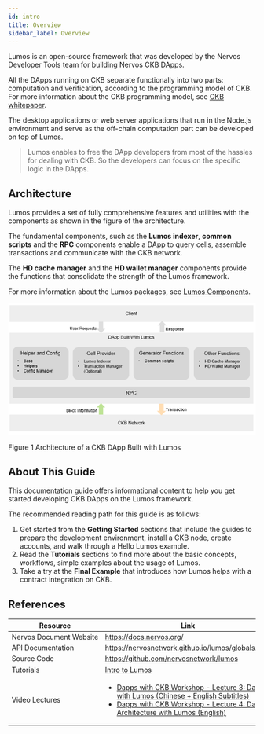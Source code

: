 ```yaml
---
id: intro
title: Overview
sidebar_label: Overview
---
```

Lumos is an open-source framework that was developed by the Nervos Developer Tools team for building Nervos CKB DApps. <!--The framework is developed by using JavaScript and TypeScript in NodeJs environment.-->

All the DApps running on CKB separate functionally into two parts: computation and verification, according to the programming model of CKB. For more information about the CKB programming model, see [CKB whitepaper](https://github.com/nervosnetwork/rfcs/blob/master/rfcs/0002-ckb/0002-ckb.md).

The desktop applications or web server applications that run in the Node.js environment and serve as the off-chain computation part can be developed on top of Lumos. 

> Lumos enables to free the DApp developers from most of the hassles for dealing with CKB. So the developers can focus on the specific logic in the DApps.

## Architecture

Lumos provides a set of fully comprehensive features and utilities with the components as shown in the figure of the architecture.

The fundamental components, such as the **Lumos indexer**, **common scripts** and the **RPC** components enable a DApp to query cells, assemble transactions and communicate with the CKB network.

The **HD cache manager** and the **HD wallet manager** components provide the functions that consolidate the strength of the Lumos framework.

For more information about the Lumos packages, see [Lumos Components](../introduction/lumoscomponents).

<!--The **HD cache manager** and the **HD wallet manager** components provide the functions that consolidate the strength of the Lumos framework.-->

<img src="../../img/CKB dapp with Lumos.png" width="600"/>

Figure 1 Architecture of a CKB DApp Built with Lumos

## About This Guide

This documentation guide offers informational content to help you get started developing CKB DApps on the Lumos framework.

The recommended reading path for this guide is as follows:

1. Get started from the **Getting Started** sections that include the guides to prepare the development environment, install a CKB node, create accounts, and walk through a Hello Lumos example.
2. Read the **Tutorials** sections to find more about the basic concepts, workflows, simple examples about the usage of Lumos.
3. Take a try at the **Final Example** that introduces how Lumos helps with a contract integration on CKB.

## References

| Resource                          | Link                                                         |
| --------------------------------- | ------------------------------------------------------------ |
| Nervos&nbsp;Document&nbsp;Website | https://docs.nervos.org/                                     |
| API&nbsp;Documentation            | https://nervosnetwork.github.io/lumos/globals.html           |
| Source&nbsp;Code                  | https://github.com/nervosnetwork/lumos                       |
| Tutorials                         | [Intro to Lumos](https://docs.nervos.org/docs/labs/lumos-nervosdao) |
| Video&nbsp;Lectures               | <ul><li>[Dapps with CKB Workshop - Lecture 3: Dapps with Lumos (Chinese + English Subtitles)](https://youtu.be/TJ2bnSFUpPQ)</li><li>[Dapps with CKB Workshop - Lecture 4: Dapp Architecture with Lumos (English)](https://youtu.be/9U23hrzCAiM)</li></ul> |
